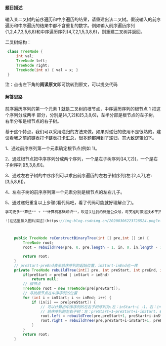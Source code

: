 #### 题目描述

输入某二叉树的前序遍历和中序遍历的结果，请重建出该二叉树。假设输入的前序遍历和中序遍历的结果中都不含重复的数字。例如输入前序遍历序列{1,2,4,7,3,5,6,8}和中序遍历序列{4,7,2,1,5,3,8,6}，则重建二叉树并返回。

二叉树结构：

```java
 class TreeNode {
     int val;
     TreeNode left;
     TreeNode right;
     TreeNode(int x) { val = x; }
 }
```

注：点击左下角的**阅读原文**即可跳转到原文，可以提交代码

#### 解答思路

前序遍历序列的第一个元素 1 就是二叉树的根节点，中序遍历序列的根节点 1 把这个序列分成两半
部分，分别是[4,7,2]和[5,3,8,6]，左半分部是根节点的左子树，右半分布是根节点的右子树。

基于这个特点，我们可以采用递归的方法来做，如果对递归的使用不是很熟的，建议看我之前的链表打卡[链表打卡汇总]()，很多题都用到了递归，其大致逻辑如下。

1、通过前序序列第一个元素确定根节点(例如 1)。

2、通过根节点把中序序列分成两个序列，一个是左子树序列([4,7,2)]，一个是右子树序列([5,3,8,6)]。

3、通过左右子树的中序序列可以求出前序遍历的左右子树序列(左:[2,4,7],右:[3,5,8,6])。

4、左右子树的前序序列第一个元素分别是根节点的左右儿子。

5、通过递归重复以上步骤(看代码吧，看了代码可能就好理解点了)。

```java
学习更多**算法** + **计算机基础知识**，欢迎关注我的微信公众号，每天准时推送技术干货

![在这里插入图片描述](https://img-blog.csdnimg.cn/20200306223728524.png?x-oss-process=image/watermark,type_ZmFuZ3poZW5naGVpdGk,shadow_10,text_aHR0cHM6Ly9ibG9nLmNzZG4ubmV0L20wXzM3OTA3Nzk3,size_16,color_FFFFFF,t_70)



    public TreeNode reConstructBinaryTree(int [] pre,int [] in) {
        TreeNode root;
        root = rebuildTree(pre, 0, pre.length - 1, in, 0, in.length - 1);

        return root;
    }
    // preStart-preEnd表示前序序列的起始位置，inStart-inEnd也一样
    private TreeNode rebuildTree(int[] pre, int preStart, int preEnd, int[] in, int inStart, int inEnd) {
        if(preStart > preEnd | inStart > inEnd)
            return null;
        // 根节点
        TreeNode root = new TreeNode(pre[preStart]);
        // 寻找根节点在中序序列的位置
        for (int i = inStart; i <= inEnd; i++) {
            if (in[i] == pre[preStart]) {
                // 可以计算出中序序列的左右子树序列为:左：inStart~i -1，右：i+1~inEnd。
                // 前序序列的左右子树：左：preStart+1~preStart+i-inStart，右：preStart+i-inStart+1~preEnd
                root.left = rebuildTree(pre,preStart+1, preStart+i-inStart,in, inStart, i - 1);
                root.right = rebuildTree(pre,preStart+i-inStart+1, preEnd, in, i+1, inEnd);
            }
        }
        return root;
    }
```

